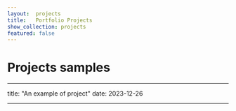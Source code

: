 ```yaml
---
layout:  projects
title:   Portfolio Projects
show_collection: projects
featured: false
---
```


# Projects samples

---
title: "An example of project"
date: 2023-12-26

---


